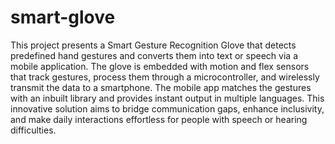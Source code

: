 # smart-glove
This project presents a Smart Gesture Recognition Glove that detects predefined hand gestures and converts them into text or speech via a mobile application. The glove is embedded with motion and flex sensors that track gestures, process them through a microcontroller, and wirelessly transmit the data to a smartphone. 
The mobile app matches the gestures with an inbuilt library and provides instant output in multiple languages. This innovative solution aims to bridge communication gaps, enhance inclusivity, and make daily interactions effortless for people with speech or hearing difficulties.
